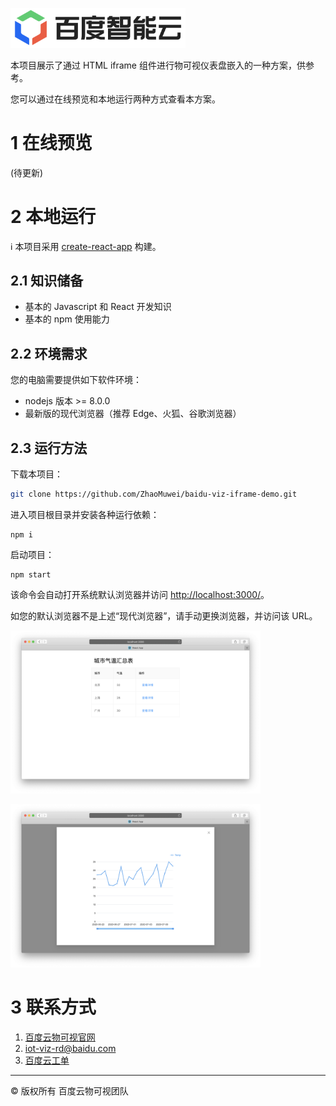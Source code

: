 <img
    src="doc/hero_image.png"
    width="280"
    alt="logo"
/>

本项目展示了通过 HTML iframe 组件进行物可视仪表盘嵌入的一种方案，供参考。

您可以通过在线预览和本地运行两种方式查看本方案。

# 1 在线预览

(待更新)

# 2 本地运行

:information_source: 本项目采用 [create-react-app](https://github.com/facebook/create-react-app) 构建。

## 2.1 知识储备

* 基本的 Javascript 和 React 开发知识
* 基本的 npm 使用能力

## 2.2 环境需求

您的电脑需要提供如下软件环境：

* nodejs 版本 >= 8.0.0
* 最新版的现代浏览器（推荐 Edge、火狐、谷歌浏览器）

## 2.3 运行方法

下载本项目：

```bash
git clone https://github.com/ZhaoMuwei/baidu-viz-iframe-demo.git
```

进入项目根目录并安装各种运行依赖：

```
npm i
```

启动项目：

```
npm start
```

该命令会自动打开系统默认浏览器并访问 [http://localhost:3000/](http://localhost:3000/)。

如您的默认浏览器不是上述“现代浏览器”，请手动更换浏览器，并访问该 URL。

<img
    src="doc/home_page.png"
    width="400"
    alt="logo"
/>

<img
    src="doc/popup_image.png"
    width="400"
    alt="logo"
/>

# 3 联系方式

1. [百度云物可视官网](https://cloud.baidu.com/product/iotviz.html)
2. [iot-viz-rd@baidu.com](mailto:iot-viz-rd@baidu.com)
3. [百度云工单](https://ticket.bce.baidu.com/)

---
© 版权所有 百度云物可视团队
